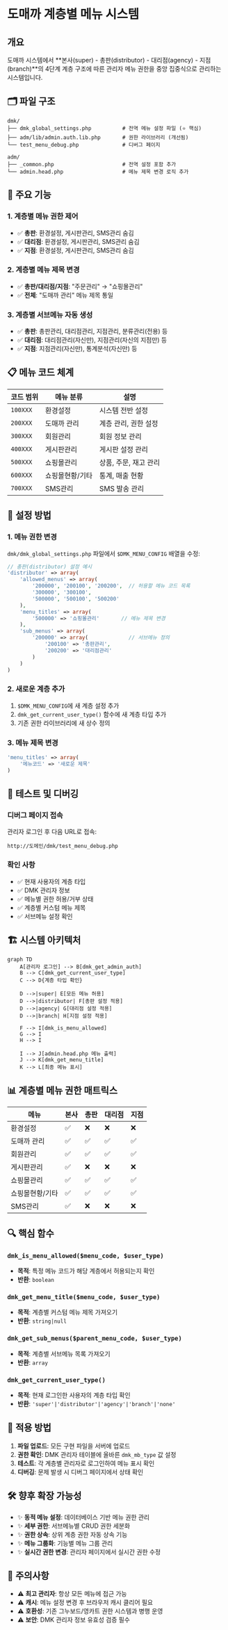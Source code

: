 # 도매까 계층별 메뉴 시스템

## 개요

도매까 시스템에서 **본사(super) - 총판(distributor) - 대리점(agency) - 지점(branch)**의 4단계 계층 구조에 따른 관리자 메뉴 권한을 중앙 집중식으로 관리하는 시스템입니다.

## 🗂️ 파일 구조

```
dmk/
├── dmk_global_settings.php          # 전역 메뉴 설정 파일 (⭐ 핵심)
├── adm/lib/admin.auth.lib.php       # 권한 라이브러리 (개선됨)
└── test_menu_debug.php              # 디버그 페이지

adm/
├── _common.php                      # 전역 설정 포함 추가
└── admin.head.php                   # 메뉴 제목 변경 로직 추가
```

## 🎯 주요 기능

### 1. 계층별 메뉴 권한 제어
- ✅ **총판**: 환경설정, 게시판관리, SMS관리 숨김
- ✅ **대리점**: 환경설정, 게시판관리, SMS관리 숨김  
- ✅ **지점**: 환경설정, 게시판관리, SMS관리 숨김

### 2. 계층별 메뉴 제목 변경
- ✅ **총판/대리점/지점**: "주문관리" → "쇼핑몰관리"
- ✅ **전체**: "도매까 관리" 메뉴 제목 통일

### 3. 계층별 서브메뉴 자동 생성
- ✅ **총판**: 총판관리, 대리점관리, 지점관리, 분류관리(전용) 등
- ✅ **대리점**: 대리점관리(자신만), 지점관리(자신의 지점만) 등  
- ✅ **지점**: 지점관리(자신만), 통계분석(자신만) 등

## 📋 메뉴 코드 체계

| 코드 범위 | 메뉴 분류 | 설명 |
|----------|----------|------|
| `100XXX` | 환경설정 | 시스템 전반 설정 |
| `200XXX` | 도매까 관리 | 계층 관리, 권한 설정 |
| `300XXX` | 회원관리 | 회원 정보 관리 |
| `400XXX` | 게시판관리 | 게시판 설정 관리 |
| `500XXX` | 쇼핑몰관리 | 상품, 주문, 재고 관리 |
| `600XXX` | 쇼핑몰현황/기타 | 통계, 매출 현황 |
| `700XXX` | SMS관리 | SMS 발송 관리 |

## 🔧 설정 방법

### 1. 메뉴 권한 변경

`dmk/dmk_global_settings.php` 파일에서 `$DMK_MENU_CONFIG` 배열을 수정:

```php
// 총판(distributor) 설정 예시
'distributor' => array(
    'allowed_menus' => array(
        '200000', '200100', '200200',  // 허용할 메뉴 코드 목록
        '300000', '300100',
        '500000', '500100', '500200'
    ),
    'menu_titles' => array(
        '500000' => '쇼핑몰관리'       // 메뉴 제목 변경
    ),
    'sub_menus' => array(
        '200000' => array(             // 서브메뉴 정의
            '200100' => '총판관리',
            '200200' => '대리점관리'
        )
    )
)
```

### 2. 새로운 계층 추가

1. `$DMK_MENU_CONFIG`에 새 계층 설정 추가
2. `dmk_get_current_user_type()` 함수에 새 계층 타입 추가
3. 기존 권한 라이브러리에 새 상수 정의

### 3. 메뉴 제목 변경

```php
'menu_titles' => array(
    '메뉴코드' => '새로운 제목'
)
```

## 🧪 테스트 및 디버깅

### 디버그 페이지 접속
관리자 로그인 후 다음 URL로 접속:
```
http://도메인/dmk/test_menu_debug.php
```

### 확인 사항
- ✅ 현재 사용자의 계층 타입
- ✅ DMK 관리자 정보
- ✅ 메뉴별 권한 허용/거부 상태
- ✅ 계층별 커스텀 메뉴 제목
- ✅ 서브메뉴 설정 확인

## 🏗️ 시스템 아키텍처

```mermaid
graph TD
    A[관리자 로그인] --> B[dmk_get_admin_auth]
    B --> C[dmk_get_current_user_type]
    C --> D{계층 타입 확인}
    
    D -->|super| E[모든 메뉴 허용]
    D -->|distributor| F[총판 설정 적용]
    D -->|agency| G[대리점 설정 적용] 
    D -->|branch| H[지점 설정 적용]
    
    F --> I[dmk_is_menu_allowed]
    G --> I
    H --> I
    
    I --> J[admin.head.php 메뉴 출력]
    J --> K[dmk_get_menu_title]
    K --> L[최종 메뉴 표시]
```

## 📊 계층별 메뉴 권한 매트릭스

| 메뉴 | 본사 | 총판 | 대리점 | 지점 |
|------|------|------|--------|------|
| 환경설정 | ✅ | ❌ | ❌ | ❌ |
| 도매까 관리 | ✅ | ✅ | ✅ | ✅ |
| 회원관리 | ✅ | ✅ | ✅ | ✅ |
| 게시판관리 | ✅ | ❌ | ❌ | ❌ |
| 쇼핑몰관리 | ✅ | ✅ | ✅ | ✅ |
| 쇼핑몰현황/기타 | ✅ | ✅ | ✅ | ✅ |
| SMS관리 | ✅ | ❌ | ❌ | ❌ |

## 🔍 핵심 함수

### `dmk_is_menu_allowed($menu_code, $user_type)`
- **목적**: 특정 메뉴 코드가 해당 계층에서 허용되는지 확인
- **반환**: `boolean`

### `dmk_get_menu_title($menu_code, $user_type)`
- **목적**: 계층별 커스텀 메뉴 제목 가져오기
- **반환**: `string|null`

### `dmk_get_sub_menus($parent_menu_code, $user_type)`
- **목적**: 계층별 서브메뉴 목록 가져오기
- **반환**: `array`

### `dmk_get_current_user_type()`
- **목적**: 현재 로그인한 사용자의 계층 타입 확인
- **반환**: `'super'|'distributor'|'agency'|'branch'|'none'`

## 🚀 적용 방법

1. **파일 업로드**: 모든 구현 파일을 서버에 업로드
2. **권한 확인**: DMK 관리자 테이블에 올바른 `dmk_mb_type` 값 설정
3. **테스트**: 각 계층별 관리자로 로그인하여 메뉴 표시 확인
4. **디버깅**: 문제 발생 시 디버그 페이지에서 상태 확인

## 🛠️ 향후 확장 가능성

- ✨ **동적 메뉴 설정**: 데이터베이스 기반 메뉴 권한 관리
- ✨ **세부 권한**: 서브메뉴별 CRUD 권한 세분화
- ✨ **권한 상속**: 상위 계층 권한 자동 상속 기능
- ✨ **메뉴 그룹화**: 기능별 메뉴 그룹 관리
- ✨ **실시간 권한 변경**: 관리자 페이지에서 실시간 권한 수정

## 📝 주의사항

- ⚠️ **최고 관리자**: 항상 모든 메뉴에 접근 가능
- ⚠️ **캐시**: 메뉴 설정 변경 후 브라우저 캐시 클리어 필요
- ⚠️ **호환성**: 기존 그누보드/영카트 권한 시스템과 병행 운영
- ⚠️ **보안**: DMK 관리자 정보 유효성 검증 필수 